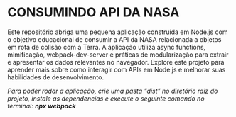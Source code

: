 # CONSUMINDO API DA NASA  

Este repositório abriga uma pequena aplicação construída em Node.js com o objetivo educacional de consumir a API da NASA relacionada a objetos em rota de colisão com a Terra. A aplicação utiliza async functions, mimificação, webpack-dev-server e práticas de modularização para extrair e apresentar os dados relevantes no navegador. Explore este projeto para aprender mais sobre como interagir com APIs em Node.js e melhorar suas habilidades de desenvolvimento.  

*Para poder rodar a aplicação, crie uma pasta "dist" no diretório raiz do projeto, instale as dependencias e execute o seguinte comando no terminal: __npx webpack__*
